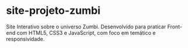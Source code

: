 # site-projeto-zumbi
Site Interativo sobre o universo Zumbi. Desenvolvido para praticar Front-end com HTML5, CSS3 e JavaScript, com foco em  temático e responsividade.
